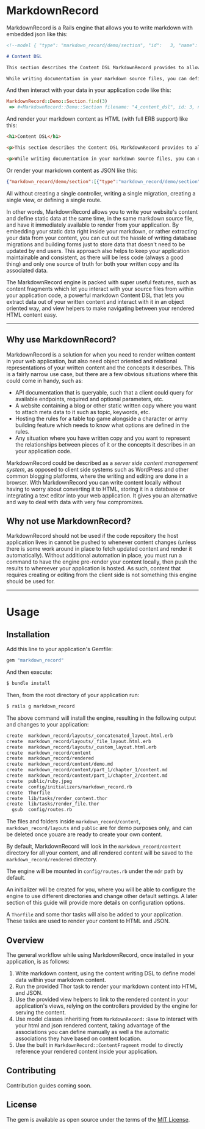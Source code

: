 # MarkdownRecord

MarkdownRecord is a Rails engine that allows you to write markdown with embedded json like this:

```md
<!--model { "type": "markdown_record/demo/section", "id":   3, "name": "Content DSL" } -->

# Content DSL

This section describes the Content DSL MarkdownRecord provides to allow you to define application data right alongside your written markdown content.

While writing documentation in your markdown source files, you can define json data using HTML comments which will then be made available to you within your application code...

```

And then interact with your data in your application code like this:

```ruby
MarkdownRecord::Demo::Section.find(3)
 => #<MarkdownRecord::Demo::Section filename: "4_content_dsl", id: 3, name: "Content DSL", subdirectory: "content", type: "markdown_record/demo/section"> 
```

And render your markdown content as HTML (with full ERB support) like this:

```html
<h1>Content DSL</h1>

<p>This section describes the Content DSL MarkdownRecord provides to allow you to define application data right alongside your written markdown content.</p>

<p>While writing documentation in your markdown source files, you can define json data using HTML comments which will then be made available to you within your application code...</p>
```

Or render your markdown content as JSON like this:

```json
{"markdown_record/demo/section":[{"type":"markdown_record/demo/section","id":3,"name":"Content DSL","subdirectory":"content","filename":"4_content_dsl"}]}
```

All without creating a single controller, writing a single migration, creating a single view, or defining a single route.

In other words, MarkdownRecord allows you to write your website's content and define static data at the same time, in the same markdown source file, and have it immediately available to render from your application. By embedding your static data right inside your markdown, or rather extracting your data from your content, you can cut out the hassle of writing database migrations and building forms just to store data that doesn't need to be updated by end users. This approach also helps to keep your application maintainable and consistent, as there will be less code (always a good thing) and only one source of truth for both your written copy and its associated data.

The MarkdownRecord engine is packed with super useful features, such as content fragments which let you interact with your source files from within your application code, a powerful markdown Content DSL that lets you extract data out of your written content and interact with it in an object oriented way, and view helpers to make navigating between your rendered HTML content easy.

---

## Why use MarkdownRecord?

MarkdownRecord is a solution for when you need to render written content in your web application, but also need object oriented and relational representations of your written content and the concepts it describes. This is a fairly narrow use case, but there are a few obvious situations where this could come in handy, such as:

- API documentation that is queryable, such that a client could query for available endpoints, required and optional parameters, etc.
- A website containing a blog or other static written copy where you want to attach meta data to it such as topic, keywords, etc.
- Hosting the rules for a table top game alongside a character or army building feature which needs to know what options are defined in the rules.
- Any situation where you have written copy and you want to represent the relationships between pieces of it or the concepts it describes in an your application code.

MarkdownRecord could be described as a *server side content management system*, as opposed to client side systems such as WordPress and other common blogging platforms, where the writing and editing are done in a browser. With MarkdownRecord you can write content locally without having to worry about converting it to HTML, storing it in a database or integrating a text editor into your web application. It gives you an alternative and way to deal with data with very few compromizes.

## Why not use MarkdownRecord?

MarkdownRecord should not be used if the code repository the host application lives in cannot be pushed to whenever content changes (unless there is some work around in place to fetch updated content and render it automatically). Without additional automation in place, you must run a command to have the engine pre-render your content locally, then push the results to whereever your application is hosted. As such, content that requires creating or editing from the client side is not something this engine should be used for.

---
# Usage

## Installation
Add this line to your application's Gemfile:

```ruby
gem "markdown_record"
```

And then execute:
```bash
$ bundle install
```

Then, from the root directory of your application run:
```bash
$ rails g markdown_record
```

The above command will install the engine, resulting in the following output and changes to your application:
```bash
create  markdown_record/layouts/_concatenated_layout.html.erb
create  markdown_record/layouts/_file_layout.html.erb
create  markdown_record/layouts/_custom_layout.html.erb
create  markdown_record/content
create  markdown_record/rendered
create  markdown_record/content/demo.md
create  markdown_record/content/part_1/chapter_1/content.md
create  markdown_record/content/part_1/chapter_2/content.md
create  public/ruby.jpeg
create  config/initializers/markdown_record.rb
create  Thorfile
create  lib/tasks/render_content.thor
create  lib/tasks/render_file.thor
  gsub  config/routes.rb
```

The files and folders inside `markdown_record/content`, `markdown_record/layouts` and `public` are for demo purposes only, and can be deleted once youare are ready to create your own content.

By default, MarkdownRecord will look in the `markdown_record/content` directory for all your content, and all rendered content will be saved to the `markdown_record/rendered` directory.

The engine will be mounted in `config/routes.rb` under the `mdr` path by default.

An initializer will be created for you, where you will be able to configure the engine to use different directories and change other default settings. A later section of this guide will provide more details on configuration options.

A `Thorfile` and some thor tasks will also be added to your application. These tasks are used to render your content to HTML and JSON.

## Overview

The general workflow while using MarkdownRecord, once installed in your application, is as follows:

1. Write markdown content, using the content writing DSL to define model data within your markdown content.
2. Run the provided Thor task to render your markdown content into HTML and JSON.
3. Use the provided view helpers to link to the rendered content in your application's views, relying on the controllers provided by the engine for serving the content.
4. Use model classes inheritiing from `MarkdownRecord::Base` to interact with your html and json rendered content, taking advantage of the associations you can define manually as well a the automatic associations they have based on content location.
5. Use the built in `MarkdownRecord::ContentFragment` model to directly reference your rendered content inside your application. 



## Contributing
Contribution guides coming soon.

## License
The gem is available as open source under the terms of the [MIT License](https://opensource.org/licenses/MIT).
